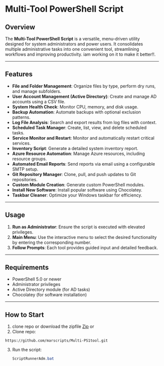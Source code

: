 # Multi-Tool PowerShell Script

## Overview
The **Multi-Tool PowerShell Script** is a versatile, menu-driven utility designed for system administrators and power users. It consolidates multiple administrative tasks into one convenient tool, streamlining workflows and improving productivity. iam working on it to make it better!!.

---

## Features
- **File and Folder Management**: Organize files by type, perform dry runs, and manage subfolders.
- **User Account Management (Active Directory)**: Create and manage AD accounts using a CSV file.
- **System Health Check**: Monitor CPU, memory, and disk usage.
- **Backup Automation**: Automate backups with optional exclusion patterns.
- **Log File Analysis**: Search and export results from log files with context.
- **Scheduled Task Manager**: Create, list, view, and delete scheduled tasks.
- **Service Monitor and Restart**: Monitor and automatically restart critical services.
- **Inventory Script**: Generate a detailed system inventory report.
- **Azure Resource Automation**: Manage Azure resources, including resource groups.
- **Automated Email Reports**: Send reports via email using a configurable SMTP setup.
- **Git Repository Manager**: Clone, pull, and push updates to Git repositories.
- **Custom Module Creation**: Generate custom PowerShell modules.
- **Install New Software**: Install popular software using Chocolatey.
- **Taskbar Cleaner**: Optimize your Windows taskbar for efficiency.

---

## Usage
1. **Run as Administrator**: Ensure the script is executed with elevated privileges.
2. **Main Menu**: Use the interactive menu to select the desired functionality by entering the corresponding number.
3. **Follow Prompts**: Each tool provides guided input and detailed feedback.

---

## Requirements
- PowerShell 5.0 or newer
- Administrator privileges
- Active Directory module (for AD tasks)
- Chocolatey (for software installation)

---

## How to Start
1. clone repo or download the zipfile [Zip](https://github.com/marscripts/Multi-PS1tool/archive/refs/heads/main.zip) or
2. Clone repo:
 ````
https://github.com/marscripts/Multi-PS1tool.git
````
3. Run the script:
   ```powershell
   ScriptRunnerAdm.bat

